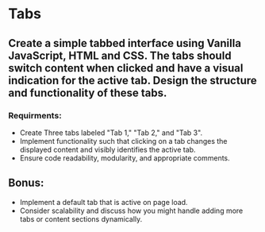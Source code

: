 # Tabs

## Create a simple tabbed interface using Vanilla JavaScript, HTML and CSS. The tabs should switch content when clicked and have a visual indication for the active tab. Design the structure and functionality of these tabs.

### Requirments:
- Create Three tabs labeled "Tab 1," "Tab 2," and "Tab 3".
- Implement functionality such that clicking on a tab changes the displayed content and visibly identifies the active tab.
- Ensure code readability, modularity, and appropriate comments.

## Bonus:
- Implement a default tab that is active on page load.
- Consider scalability and discuss how you might handle adding more tabs or content sections dynamically.
